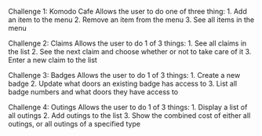 Challenge 1: Komodo Cafe
    Allows the user to do one of three thing:
        1. Add an item to the menu
        2. Remove an item from the menu
        3. See all items in the menu

Challenge 2: Claims
    Allows the user to do 1 of 3 things:
        1. See all claims in the list
        2. See the next claim and choose whether or not to take care of it
        3. Enter a new claim to the list

Challenge 3: Badges
    Allows the user to do 1 of 3 things:
        1. Create a new badge
        2. Update what doors an existing badge has access to
        3. List all badge numbers and what doors they have access to

Challenge 4: Outings
    Allows the user to do 1 of 3 things:
        1. Display a list of all outings
        2. Add outings to the list
        3. Show the combined cost of either all outings, or all outings of a specified type